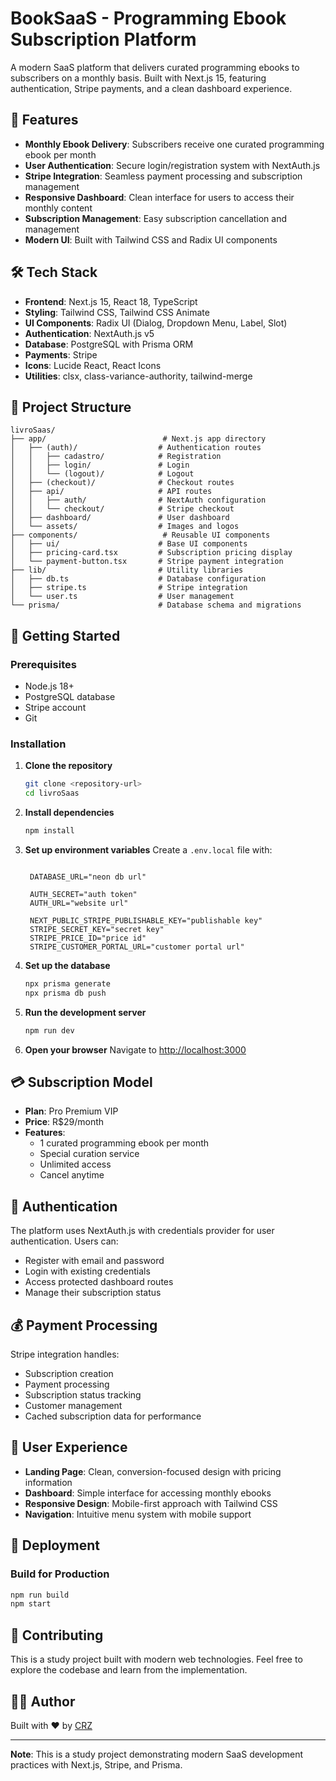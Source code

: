 # BookSaaS - Programming Ebook Subscription Platform

A modern SaaS platform that delivers curated programming ebooks to subscribers
on a monthly basis. Built with Next.js 15, featuring authentication, Stripe
payments, and a clean dashboard experience.

## 🚀 Features

- **Monthly Ebook Delivery**: Subscribers receive one curated programming ebook
  per month
- **User Authentication**: Secure login/registration system with NextAuth.js
- **Stripe Integration**: Seamless payment processing and subscription
  management
- **Responsive Dashboard**: Clean interface for users to access their monthly
  content
- **Subscription Management**: Easy subscription cancellation and management
- **Modern UI**: Built with Tailwind CSS and Radix UI components

## 🛠️ Tech Stack

- **Frontend**: Next.js 15, React 18, TypeScript
- **Styling**: Tailwind CSS, Tailwind CSS Animate
- **UI Components**: Radix UI (Dialog, Dropdown Menu, Label, Slot)
- **Authentication**: NextAuth.js v5
- **Database**: PostgreSQL with Prisma ORM
- **Payments**: Stripe
- **Icons**: Lucide React, React Icons
- **Utilities**: clsx, class-variance-authority, tailwind-merge

## 📁 Project Structure

```
livroSaas/
├── app/                          # Next.js app directory
│   ├── (auth)/                  # Authentication routes
│   │   ├── cadastro/            # Registration
│   │   ├── login/               # Login
│   │   └── (logout)/            # Logout
│   ├── (checkout)/              # Checkout routes
│   ├── api/                     # API routes
│   │   ├── auth/                # NextAuth configuration
│   │   └── checkout/            # Stripe checkout
│   ├── dashboard/               # User dashboard
│   └── assets/                  # Images and logos
├── components/                   # Reusable UI components
│   ├── ui/                      # Base UI components
│   ├── pricing-card.tsx         # Subscription pricing display
│   └── payment-button.tsx       # Stripe payment integration
├── lib/                         # Utility libraries
│   ├── db.ts                    # Database configuration
│   ├── stripe.ts                # Stripe integration
│   └── user.ts                  # User management
└── prisma/                      # Database schema and migrations
```

## 🚀 Getting Started

### Prerequisites

- Node.js 18+
- PostgreSQL database
- Stripe account
- Git

### Installation

1. **Clone the repository**

   ```bash
   git clone <repository-url>
   cd livroSaas
   ```

2. **Install dependencies**

   ```bash
   npm install
   ```

3. **Set up environment variables** Create a `.env.local` file with:

   ```env

    DATABASE_URL="neon db url"

    AUTH_SECRET="auth token"
    AUTH_URL="website url"

    NEXT_PUBLIC_STRIPE_PUBLISHABLE_KEY="publishable key"
    STRIPE_SECRET_KEY="secret key"
    STRIPE_PRICE_ID="price id"
    STRIPE_CUSTOMER_PORTAL_URL="customer portal url"
   ```

4. **Set up the database**

   ```bash
   npx prisma generate
   npx prisma db push
   ```

5. **Run the development server**

   ```bash
   npm run dev
   ```

6. **Open your browser** Navigate to
   [http://localhost:3000](http://localhost:3000)

## 💳 Subscription Model

- **Plan**: Pro Premium VIP
- **Price**: R$29/month
- **Features**:
  - 1 curated programming ebook per month
  - Special curation service
  - Unlimited access
  - Cancel anytime

## 🔐 Authentication

The platform uses NextAuth.js with credentials provider for user authentication.
Users can:

- Register with email and password
- Login with existing credentials
- Access protected dashboard routes
- Manage their subscription status

## 💰 Payment Processing

Stripe integration handles:

- Subscription creation
- Payment processing
- Subscription status tracking
- Customer management
- Cached subscription data for performance

## 📱 User Experience

- **Landing Page**: Clean, conversion-focused design with pricing information
- **Dashboard**: Simple interface for accessing monthly ebooks
- **Responsive Design**: Mobile-first approach with Tailwind CSS
- **Navigation**: Intuitive menu system with mobile support

## 🚀 Deployment

### Build for Production

```bash
npm run build
npm start
```

## 🤝 Contributing

This is a study project built with modern web technologies. Feel free to explore
the codebase and learn from the implementation.

## 👨‍💻 Author

Built with ❤️ by [CRZ](https://crzweb.vercel.app/)

---

**Note**: This is a study project demonstrating modern SaaS development
practices with Next.js, Stripe, and Prisma.
